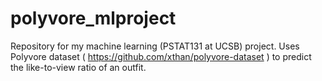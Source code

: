# polyvore_mlproject
Repository for my machine learning (PSTAT131 at UCSB) project. Uses Polyvore dataset ( https://github.com/xthan/polyvore-dataset ) to predict the like-to-view ratio of an outfit.
